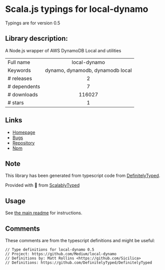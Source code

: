 
# Scala.js typings for local-dynamo

Typings are for version 0.5

## Library description:
A Node.js wrapper of AWS DynamoDB Local and utilities

|                    |                 |
| ------------------ | :-------------: |
| Full name          | local-dynamo |
| Keywords           | dynamo, dynamodb, dynamodb local |
| # releases         | 2 |
| # dependents       | 7 |
| # downloads        | 116027 |
| # stars            | 1 |

## Links
- [Homepage](https://github.com/Medium/local-dynamo)
- [Bugs](https://github.com/Medium/local-dynamo/issues)
- [Repository](https://github.com/Medium/local-dynamo)
- [Npm](https://www.npmjs.com/package/local-dynamo)
    


## Note
This library has been generated from typescript code from [DefinitelyTyped](https://definitelytyped.org).

Provided with :purple_heart: from [ScalablyTyped](https://github.com/oyvindberg/ScalablyTyped)

## Usage
See [the main readme](../../readme.md) for instructions.

## Comments

These comments are from the typescript definitions and might be useful:
```
// Type definitions for local-dynamo 0.5
// Project: https://github.com/Medium/local-dynamo
// Definitions by: Matt Rollins <https://github.com/Sicilica>
// Definitions: https://github.com/DefinitelyTyped/DefinitelyTyped

```

